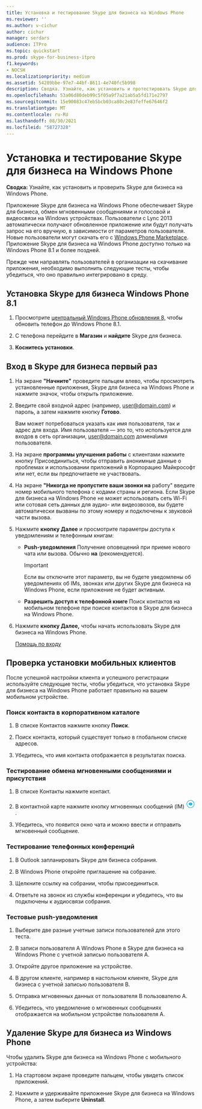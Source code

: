 ```yaml
---
title: Установка и тестирование Skype для бизнеса на Windows Phone
ms.reviewer: ''
ms.author: v-cichur
author: cichur
manager: serdars
audience: ITPro
ms.topic: quickstart
ms.prod: skype-for-business-itpro
f1.keywords:
- NOCSH
ms.localizationpriority: medium
ms.assetid: 54289bbe-97e7-44bf-8611-4e740fc5b998
description: Сводка. Узнайте, как установить и протестировать Skype для бизнеса на Windows Phone.
ms.openlocfilehash: 53a06d80deb99c5f05a9f7a21ab5a5fd171e2797
ms.sourcegitcommit: 15e90083c47eb5bcb03ca80c2e83feffe67646f2
ms.translationtype: MT
ms.contentlocale: ru-RU
ms.lasthandoff: 08/30/2021
ms.locfileid: "58727328"
---
```

# <a name="install-and-test-skype-for-business-for-windows-phone"></a>Установка и тестирование Skype для бизнеса на Windows Phone
 
**Сводка:** Узнайте, как установить и проверить Skype для бизнеса на Windows Phone.
  
Приложение Skype для бизнеса на Windows Phone обеспечивает Skype для бизнеса, обмен мгновенными сообщениями и голосовой и видеосвязи на Windows устройствах. Пользователи с Lync 2013 автоматически получают обновленное приложение или будут получать запрос на его вручную, в зависимости от параметров пользователя. Новые пользователи могут скачать его с [Windows Phone Marketplace](https://go.microsoft.com/fwlink/p/?linkid=231901). Приложение Skype для бизнеса на Windows Phone доступно только на Windows Phone 8.1 и более поздней.
  
Прежде чем направлять пользователей в организации на скачивание приложения, необходимо выполнить следующие тесты, чтобы убедиться, что оно правильно интегрировано в среду. 
  
## <a name="install-skype-for-business-windows-phone-81"></a>Установка Skype для бизнеса Windows Phone 8.1

1. Просмотрите [центральный Windows Phone обновления 8,](https://www.windowsphone.com/en-us/how-to/wp8/update-central) чтобы обновить телефон до Windows Phone 8.1.
    
2. С телефона перейдите в **Магазин** и **найдите** Skype для бизнеса.
    
3. **Коснитесь установки**. 
    
## <a name="sign-in-to-skype-for-business-for-the-first-time"></a>Вход в Skype для бизнеса первый раз

1. На экране **"Начните"** проведите пальцем влево, чтобы просмотреть установленные приложения, Skype для бизнеса на Windows Phone и нажмите значок, чтобы открыть приложение.
    
2. Введите свой входной адрес (например, user@domain.com) и пароль, а затем нажмите кнопку **Готово**.
    
     Вам может потребоваться указать как имя пользователя, так и адрес для входа. Имя пользователя — это то, что используется для входов в сеть организации, user@domain.com домена\имя пользователя.
    
3. На экране **программы улучшения работы** с клиентами нажмите кнопку Присоединиться, чтобы  отправить анонимные данные о проблемах и использовании приложений в Корпорацию Майкрософт или нет, если вы предпочитаете не участвовать. 
    
4. На экране **"Никогда не пропустите ваши звонки на** работу" введите номер мобильного телефона с кодами страны и региона. Если Skype для бизнеса на Windows Phone не может использовать сеть Wi-Fi или сотовая сеть данных для аудио- или видеозвозов, вы будете автоматически вызваны по этому номеру и подключены к звуковой части вызова.
    
5. Нажмите **кнопку Далее** и просмотрите параметры доступа к уведомлениям и телефонным книгам:
    
   - **Push-уведомления** Получение оповещений при приеме нового чата или вызова. Обычно **на** (рекомендуется).
    
     > [!IMPORTANT]
     > Если вы отключите этот параметр, вы не будете уведомлены об уведомлениях об IMs, звонках или других Skype для бизнеса на Windows Phone, если приложение не будет активным. 
  
   - **Разрешить доступ к телефонной книге** Поиск контактов на мобильном телефоне при поиске контактов в Skype для бизнеса на Windows Phone.
    
6. Нажмите **кнопку Далее,** чтобы начать использовать Skype для бизнеса на Windows Phone.
    
    [Помощь по входу](https://support.office.com/article/6b827683-ad55-471a-bd4b-3d4ec098bf75)
    
## <a name="verify-mobile-client-installation"></a>Проверка установки мобильных клиентов

После успешной настройки клиента и успешного регистрации используйте следующие тесты, чтобы убедиться, что установка Skype для бизнеса на Windows Phone работает правильно на вашем мобильном устройстве.
  
### <a name="search-for-a-contact-in-the-corporate-directory"></a>Поиск контакта в корпоративном каталоге

1. В списке Контактов нажмите кнопку **Поиск**.
    
2. Поиск контакта, который существует только в глобальном списке адресов.
    
3. Убедитесь, что имя контакта отображается в результатах поиска.
    
### <a name="test-instant-messaging-and-presence"></a>Тестирование обмена мгновенными сообщениями и присутствия

1. В списке Контакты нажмите контакт.
    
2. В контактной карте нажмите кнопку мгновенных сообщений (IM) ![Значок для обмена мгновенными сообщениями в Skype для бизнеса.](../../media/90f8d5fa-7968-4ef7-bf5b-dddf9b893905.png).
    
3. Убедитесь, что появится окно чата и можно ввести и отправить мгновенный сообщение.
    
### <a name="test-dial-out-conferencing"></a>Тестирование телефонных конференций

1. В Outlook запланировать Skype для бизнеса собрания.
    
2. В Windows Phone откройте приглашение на собрание.
    
3. Щелкните ссылку на собрании, чтобы присоединиться.
    
4. Ответьте на звонок из службы конференции и убедитесь, что вы подключены к аудиосвязи собрания.
    
### <a name="test-push-notifications"></a>Тестовые push-уведомления

1. Выберите две разные учетные записи пользователей для этого теста. 
    
2. В записи пользователя A Windows Phone в Skype для бизнеса на Windows Phone с учетной записью пользователя A.
    
3. Откройте другое приложение на устройстве.
    
4. В другом клиенте, например в настольном клиенте, Skype для бизнеса с учетной записью пользователя B.
    
5. Отправка мгновенных данных от пользователя B пользователю A.
    
6. Убедитесь, что уведомление о мгновенных сообщениях отображается на мобильном устройстве пользователя A.
    
## <a name="remove-skype-for-business-from-your-windows-phone"></a>Удаление Skype для бизнеса из Windows Phone

Чтобы удалить Skype для бизнеса на Windows Phone с мобильного устройства: 
  
1. На стартовом экране проведите пальцем, чтобы увидеть список приложений. 
    
2. Нажмите и удерживайте приложение Skype для бизнеса на Windows Phone, а затем выберите **Uninstall**.
    


